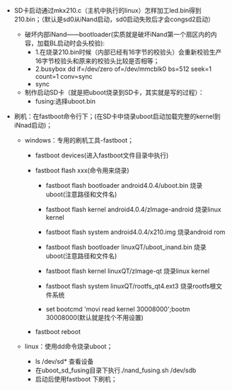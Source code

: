   - SD卡启动通过mkx210.c（主机中执行的linux）怎样加工led.bin得到210.bin；（默认是sd0从iNand启动，sd0启动失败后才会congsd2启动）
    - 破坏内部iNand——bootloader(实质就是破坏iNand第一个扇区内的内容，加载BL启动时会头校验):  
      - 1.在烧录210.bin时候（内部已经有16字节的校验头）会重新校验生产16字节校验头和原来的校验头比较是否相等；  
      - 2.busybox dd if=/dev/zero of=/dev/mmcblk0 bs=512 seek=1 count=1 conv=sync   
      - sync   
    - 制作启动SD卡（就是把uboot烧录到SD卡，其实就是写的过程）： 
      - fusing:选择uboot.bin  
      
  - 刷机：在fastboot命令行下；(在SD卡中烧录uboot启动加载完整的kernel到iNnad启动)；
    - windows：专用的刷机工具-fastboot；  
      - fastboot devices(进入fastboot文件目录中执行)  
      - fastboot flash xxx(命令用来烧录)    
        - fastboot flash bootloader android4.0.4/uboot.bin        烧录uboot(注意路径和文件名)  
        - fastboot flash kernel android4.0.4/zImage-android       烧录linux   kernel  
        - fastboot flash system android4.0.4/x210.img             烧录android rom      
        
        - fastboot flash bootloader linuxQT/uboot_inand.bin         烧录uboot(注意路径和文件名)    
        - fastboot flash kernel linuxQT/zImage-qt                   烧录linux   kernel    
        - fastboot flash system linuxQT/rootfs_qt4.ext3             烧录rootfs根文件系统      
        - set bootcmd 'movi read kernel 30008000';bootm 30008000(默认就是找个不用设置)  
        
      - fastboot reboot  
        
    - linux：使用dd命令烧录uboot； 
      - ls /dev/sd* 查看设备
      - 在uboot_sd_fusing目录下执行./nand_fusing.sh  /dev/sdb  
      - 启动后使用fastboot 下刷机；  
  
